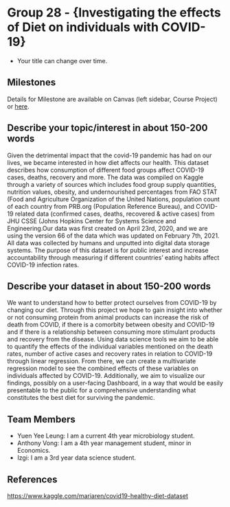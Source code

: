 # Group 28 - {Investigating the effects of Diet on individuals with COVID-19}

- Your title can change over time.

## Milestones

Details for Milestone are available on Canvas (left sidebar, Course Project) or [here](https://firas.moosvi.com/courses/data301/project/milestone01.html).

## Describe your topic/interest in about 150-200 words

Given the detrimental impact that the covid-19 pandemic has had on our lives, we became interested in how diet affects our health. This dataset describes how consumption of different food groups affect COVID-19 cases, deaths, recovery and more. The data was compiled on Kaggle through a variety of sources which includes food group supply quantities, nutrition values, obesity, and undernourished percentages from FAO STAT (Food and Agriculture Organization of the United Nations, population count of each country from PRB.org (Population Reference Bureau), and COVID-19 related data (confirmed cases, deaths, recovered & active cases) from JHU CSSE (Johns Hopkins Center for Systems Science and Engineering.Our data was first created on April 23rd, 2020, and we are using the version 66 of the data which was updated on February 7th, 2021. All data was collected by humans and unputted into digital data storage systems. The purpose of this dataset is for public interest and increase accountability through measuring if different countries’ eating habits affect COVID-19 infection rates.


## Describe your dataset in about 150-200 words

We want to understand how to better protect ourselves from COVID-19 by changing our diet. Through this project we hope to gain insight into whether or not consuming protein from animal products can increase the risk of death from COVID, if there is a comorbity between obesity and COVID-19 and if there is a relationship between consuming more stimulant products and recovery from the disease. Using data science tools we aim to be able to quantify the effects of the individual variables mentioned on the death rates, number of active cases and recovery rates in relation to COVID-19 through linear regression. From there, we can create a multivariate regression model to see the combined effects of these variables on individuals affected by COVID-19. Additionally, we aim to visualize our findings, possibly on a user-facing Dashboard, in a way that would be easily presentable to the public for a comprehensive understanding what constitutes the best diet for surviving the pandemic.


## Team Members

- Yuen Yee Leung: I am a current 4th year microbiology student.
- Anthony Vong: I am a 4th year management student, minor in Economics.
- Izgi: I am a 3rd year data science student.

## References

https://www.kaggle.com/mariaren/covid19-healthy-diet-dataset
